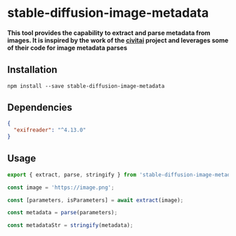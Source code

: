 # stable-diffusion-image-metadata

#### This tool provides the capability to extract and parse metadata from images. It is inspired by the work of the [civitai][civitai] project and leverages some of their code for image metadata parses

## Installation

`npm install --save stable-diffusion-image-metadata`

## Dependencies

```json
{
  "exifreader": "^4.13.0"
}
```

## Usage

```typescript
export { extract, parse, stringify } from 'stable-diffusion-image-metadata';

const image = 'https://image.png';

const [parameters, isParameters] = await extract(image);

const metadata = parse(parameters);

const metadataStr = stringify(metadata);
```

[civitai]: https://github.com/civitai/civitai/blob/b367192a05a3ac0d9a064f978ba3077d8e0aab1b/src/utils/metadata/automatic.metadata.ts

